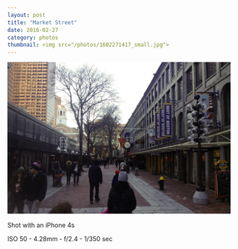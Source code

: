 ```yaml
---
layout: post
title: "Market Street"
date: 2016-02-27
category: photos
thumbnail: <img src="/photos/1602271417_small.jpg">
---
```

<img src="/photos/1602271417.jpg" class="image fit">

Shot with an iPhone 4s

ISO 50 -
4.28mm -
f/2.4 -
1/350 sec
